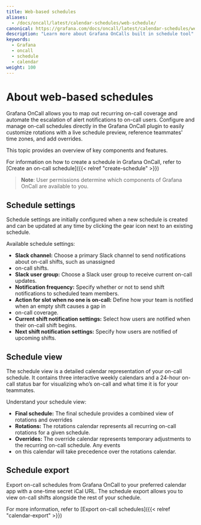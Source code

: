 ```yaml
---
title: Web-based schedules
aliases:
  - /docs/oncall/latest/calendar-schedules/web-schedule/
canonical: https://grafana.com/docs/oncall/latest/calendar-schedules/web-schedule/
description: "Learn more about Grafana OnCalls built in schedule tool"
keywords:
  - Grafana
  - oncall
  - schedule
  - calendar
weight: 100
---
```


# About web-based schedules

Grafana OnCall allows you to map out recurring on-call coverage and automate the escalation of alert notifications to
on-call users. Configure and manage on-call schedules directly in the Grafana OnCall plugin to easily customize
rotations with a live schedule preview, reference teammates' time zones, and add overrides.

This topic provides an overview of key components and features.

For information on how to create a schedule in Grafana OnCall, refer to
[Create an on-call schedule]({{< relref "create-schedule" >}})

>**Note**: User permissions determine which components of Grafana OnCall are available to you.

## Schedule settings

Schedule settings are initially configured when a new schedule is created and can be updated at any time by clicking
the gear icon next to an existing schedule.

Available schedule settings:

- **Slack channel:** Choose a primary Slack channel to send notifications about on-call shifts, such as unassigned
- on-call shifts.
- **Slack user group:** Choose a Slack user group to receive current on-call updates.
- **Notification frequency:** Specify whether or not to send shift notifications to scheduled team members.
- **Action for slot when no one is on-call:** Define how your team is notified when an empty shift causes a gap in
- on-call coverage.
- **Current shift notification settings:** Select how users are notified when their on-call shift begins.
- **Next shift notification settings:** Specify how users are notified of upcoming shifts.

## Schedule view

The schedule view is a detailed calendar representation of your on-call schedule. It contains three interactive weekly
calendars and a 24-hour on-call status bar for visualizing who’s on-call and what time it is for your teammates.

Understand your schedule view:

- **Final schedule:** The final schedule provides a combined view of rotations and overrides
- **Rotations:** The rotations calendar represents all recurring on-call rotations for a given schedule.
- **Overrides:** The override calendar represents temporary adjustments to the recurring on-call schedule. Any events
- on this calendar will take precedence over the rotations calendar.

## Schedule export

Export on-call schedules from Grafana OnCall to your preferred calendar app with a one-time secret iCal URL. The
schedule export allows you to view on-call shifts alongside the rest of your schedule.  

For more information, refer to [Export on-call schedules]({{< relref "calendar-export" >}})
